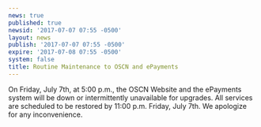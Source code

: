 ```yaml
---
news: true
published: true
newsid: '2017-07-07 07:55 -0500'
layout: news
publish: '2017-07-07 07:55 -0500'
expire: '2017-07-08 07:55 -0500'
system: false
title: Routine Maintenance to OSCN and ePayments
---
```

On Friday, July 7th, at 5:00 p.m., the OSCN Website and the ePayments system will be down or intermittently unavailable for upgrades.  All services are scheduled to be restored by 11:00 p.m. Friday, July 7th.  We apologize for any inconvenience.